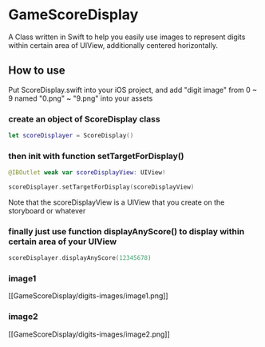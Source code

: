 # GameScoreDisplay
A Class written in Swift to help you easily use images to represent digits within certain area of UIView, additionally centered horizontally.

## How to use
Put ScoreDisplay.swift into your iOS project, and add "digit image" from 0 ~ 9 named "0.png" ~ "9.png" into your assets

### create an object of ScoreDisplay class
```swift
let scoreDisplayer = ScoreDisplay()
```
### then init with function setTargetForDisplay()
```swift
@IBOutlet weak var scoreDisplayView: UIView!

scoreDisplayer.setTargetForDisplay(scoreDisplayView)
```
Note that the scoreDisplayView is a UIView that you create on the storyboard or whatever
### finally just use function displayAnyScore() to display within certain area of your UIView
```swift
scoreDisplayer.displayAnyScore(12345678)
```

### image1
[[GameScoreDisplay/digits-images/image1.png]]
### image2
[[GameScoreDisplay/digits-images/image2.png]]

